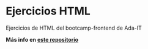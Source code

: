 # Ejercicios HTML 

Ejercicios de HTML del bootcamp-frontend de Ada-IT

**Más info en [este repositorio](https://github.com/Ada-IT/bootcamp-frontend/tree/master/html)**